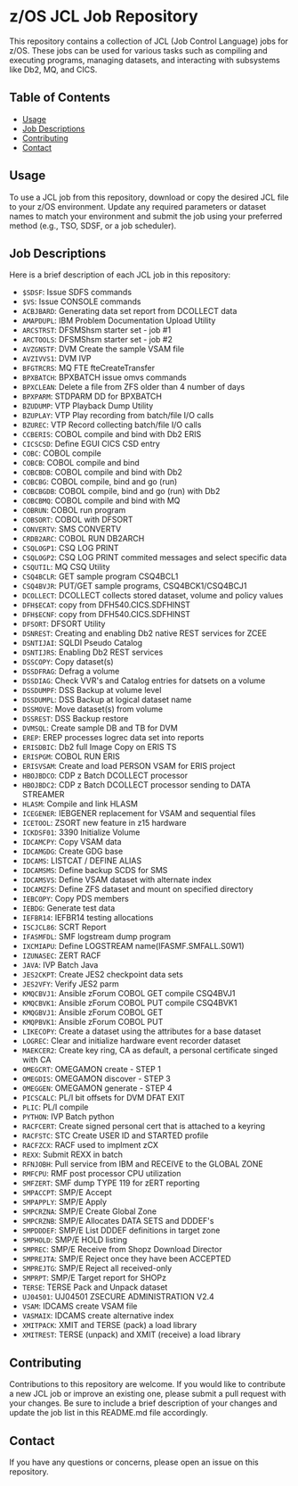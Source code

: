 # z/OS JCL Job Repository

This repository contains a collection of JCL (Job Control Language) jobs for z/OS. These jobs can be used for various tasks such as compiling and executing programs, managing datasets, and interacting with subsystems like Db2, MQ, and CICS.

## Table of Contents

- [Usage](#usage)
- [Job Descriptions](#job-descriptions)
- [Contributing](#contributing)
- [Contact](#contact)

## Usage

To use a JCL job from this repository, download or copy the desired JCL file to your z/OS environment. Update any required parameters or dataset names to match your environment and submit the job using your preferred method (e.g., TSO, SDSF, or a job scheduler).

## Job Descriptions

Here is a brief description of each JCL job in this repository:

- `$SDSF`: Issue SDFS commands
- `$VS`: Issue CONSOLE commands
- `ACBJBARD`: Generating data set report from DCOLLECT data
- `AMAPDUPL`: IBM Problem Documentation Upload Utility
- `ARCSTRST`: DFSMShsm starter set - job #1
- `ARCTOOLS`: DFSMShsm starter set - job #2
- `AVZGNSTF`: DVM Create the sample VSAM file
- `AVZIVVS1`: DVM IVP
- `BFGTRCRS`: MQ FTE fteCreateTransfer
- `BPXBATCH`: BPXBATCH issue omvs commands
- `BPXCLEAN`: Delete a file from ZFS older than 4 number of days
- `BPXPARM`: STDPARM DD for BPXBATCH
- `BZUDUMP`: VTP Playback Dump Utility
- `BZUPLAY`: VTP Play recording from batch/file I/O calls
- `BZUREC`: VTP Record collecting batch/file I/O calls
- `CCBERIS`: COBOL compile and bind with Db2 ERIS
- `CICSCSD`: Define EGUI CICS CSD entry
- `COBC`: COBOL compile
- `COBCB`: COBOL compile and bind
- `COBCBDB`: COBOL compile and bind with Db2
- `COBCBG`: COBOL compile, bind and go (run)
- `COBCBGDB`: COBOL compile, bind and go (run) with Db2
- `COBCBMQ`: COBOL compile and bind with MQ
- `COBRUN`: COBOL run program
- `COBSORT`: COBOL with DFSORT
- `CONVERTV`: SMS CONVERTV
- `CRDB2ARC`: COBOL RUN DB2ARCH
- `CSQLOGP1`: CSQ LOG PRINT
- `CSQLOGP2`: CSQ LOG PRINT commited messages and select specific data
- `CSQUTIL`: MQ CSQ Utility
- `CSQ4BCLR`: GET sample program CSQ4BCL1
- `CSQ4BVJR`: PUT/GET sample programs, CSQ4BCK1/CSQ4BCJ1
- `DCOLLECT`: DCOLLECT collects stored dataset, volume and policy values
- `DFH$ECAT`: copy from DFH540.CICS.SDFHINST
- `DFH$ECNF`: copy from DFH540.CICS.SDFHINST
- `DFSORT`: DFSORT Utility
- `DSNREST`: Creating and enabling Db2 native REST services for ZCEE
- `DSNTIJAI`: SQLDI Pseudo Catalog
- `DSNTIJRS`: Enabling Db2 REST services
- `DSSCOPY`: Copy dataset(s)
- `DSSDFRAG`: Defrag a volume
- `DSSDIAG`: Check VVR's and Catalog entries for datsets on a volume
- `DSSDUMPF`: DSS Backup at volume level
- `DSSDUMPL`: DSS Backup at logical dataset name
- `DSSMOVE`: Move dataset(s) from volume
- `DSSREST`: DSS Backup restore
- `DVMSQL`: Create sample DB and TB for DVM
- `EREP`: EREP processes logrec data set into reports
- `ERISDBIC`: Db2 full Image Copy on ERIS TS
- `ERISPGM`: COBOL RUN ERIS
- `ERISVSAM`: Create and load PERSON VSAM for ERIS project
- `HBOJBDCO`: CDP z Batch DCOLLECT processor
- `HBOJBDC2`: CDP z Batch DCOLLECT processor sending to DATA STREAMER
- `HLASM`: Compile and link HLASM
- `ICEGENER`: IEBGENER replacement for VSAM and sequential files
- `ICETOOL`: ZSORT new feature in z15 hardware
- `ICKDSF01`: 3390 Initialize Volume
- `IDCAMCPY`: Copy VSAM data
- `IDCAMGDG`: Create GDG base
- `IDCAMS`: LISTCAT / DEFINE ALIAS
- `IDCAMSMS`: Define backup SCDS for SMS
- `IDCAMSVS`: Define VSAM dataset with alternate index
- `IDCAMZFS`: Define ZFS dataset and mount on specified directory
- `IEBCOPY`: Copy PDS members
- `IEBDG`: Generate test data
- `IEFBR14`: IEFBR14 testing allocations
- `ISCJCL86`: SCRT Report
- `IFASMFDL`: SMF logstream dump program
- `IXCMIAPU`: Define LOGSTREAM name(IFASMF.SMFALL.S0W1)
- `IZUNASEC`: ZERT RACF
- `JAVA`: IVP Batch Java
- `JES2CKPT`: Create JES2 checkpoint data sets
- `JES2VFY`: Verify JES2 parm
- `KMQCBVJ1`: Ansible zForum COBOL GET compile CSQ4BVJ1
- `KMQCBVK1`: Ansible zForum COBOL PUT compile CSQ4BVK1
- `KMQGBVJ1`: Ansible zForum COBOL GET
- `KMQPBVK1`: Ansible zForum COBOL PUT
- `LIKECOPY`: Create a dataset using the attributes for a base dataset
- `LOGREC`: Clear and initialize hardware event recorder dataset
- `MAEKCER2`: Create key ring, CA as default, a personal certificate singed with CA
- `OMEGCRT`: OMEGAMON create - STEP 1
- `OMEGDIS`: OMEGAMON discover - STEP 3
- `OMEGGEN`: OMEGAMON generate - STEP 4
- `PICSCALC`: PL/I bit offsets for DVM DFAT EXIT
- `PLIC`: PL/I compile
- `PYTHON`: IVP Batch python
- `RACFCERT`: Create signed personal cert that is attached to a keyring
- `RACFSTC`: STC Create USER ID and STARTED profile
- `RACFZCX`: RACF used to implment zCX
- `REXX`: Submit REXX in batch
- `RFNJOBH`: Pull service from IBM and RECEIVE to the GLOBAL ZONE
- `RMFCPU`: RMF post processor CPU utilization
- `SMFZERT`: SMF dump TYPE 119 for zERT reporting
- `SMPACCPT`: SMP/E Accept
- `SMPAPPLY`: SMP/E Apply
- `SMPCRZNA`: SMP/E Create Global Zone
- `SMPCRZNB`: SMP/E Allocates DATA SETS and DDDEF's
- `SMPDDDEF`: SMP/E List DDDEF definitions in target zone
- `SMPHOLD`: SMP/E HOLD listing
- `SMPREC`: SMP/E Receive from Shopz Download Director
- `SMPREJTA`: SMP/E Reject once they have been ACCEPTED
- `SMPREJTG`: SMP/E Reject all received-only
- `SMPRPT`: SMP/E Target report for SHOPz
- `TERSE`: TERSE Pack and Unpack dataset
- `UJ04501`: UJ04501 ZSECURE ADMINISTRATION V2.4
- `VSAM`: IDCAMS create VSAM file
- `VASMAIX`: IDCAMS create alternative index
- `XMITPACK`: XMIT and TERSE (pack) a load library
- `XMITREST`: TERSE (unpack) and XMIT (receive) a load library

## Contributing
Contributions to this repository are welcome. If you would like to contribute a new JCL job or improve an existing one, please submit a pull request with your changes. Be sure to include a brief description of your changes and update the job list in this README.md file accordingly.

## Contact
If you have any questions or concerns, please open an issue on this repository.
